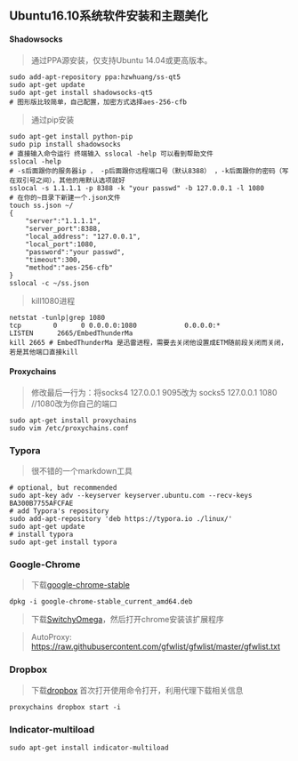 ## Ubuntu16.10系统软件安装和主题美化

#### Shadowsocks

> 通过PPA源安装，仅支持Ubuntu 14.04或更高版本。

```shell
sudo add-apt-repository ppa:hzwhuang/ss-qt5
sudo apt-get update
sudo apt-get install shadowsocks-qt5
# 图形版比较简单，自己配置，加密方式选择aes-256-cfb
```

> 通过pip安装

```shell
sudo apt-get install python-pip
sudo pip install shadowsocks
# 直接输入命令运行 终端输入 sslocal -help 可以看到帮助文件
sslocal -help
# -s后面跟你的服务器ip ， -p后面跟你远程端口号（默认8388） ，-k后面跟你的密码（写在双引号之间），其他的用默认选项就好
sslocal -s 1.1.1.1 -p 8388 -k "your passwd" -b 127.0.0.1 -l 1080 
# 在你的~目录下新建一个.json文件
touch ss.json ~/
{
    "server":"1.1.1.1",
    "server_port":8388,
    "local_address": "127.0.0.1",
    "local_port":1080,
    "password":"your passwd",
    "timeout":300,
    "method":"aes-256-cfb"
}
sslocal -c ~/ss.json
```

> kill1080进程

```shell
netstat -tunlp|grep 1080
tcp        0      0 0.0.0.0:1080            0.0.0.0:*               LISTEN      2665/EmbedThunderMa
kill 2665 # EmbedThunderMa 是迅雷进程，需要去关闭他设置成ETM随前段关闭而关闭，若是其他端口直接kill
```



#### Proxychains

> 修改最后一行为：将socks4 127.0.0.1 9095改为 socks5  127.0.0.1 1080 //1080改为你自己的端口

```shell
sudo apt-get install proxychains
sudo vim /etc/proxychains.conf 
```

### Typora

> 很不错的一个markdown工具

```shell
# optional, but recommended
sudo apt-key adv --keyserver keyserver.ubuntu.com --recv-keys BA300B7755AFCFAE
# add Typora's repository
sudo add-apt-repository 'deb https://typora.io ./linux/'
sudo apt-get update
# install typora
sudo apt-get install typora
```

### Google-Chrome

> 下载[google-chrome-stable](http://www.ubuntuchrome.com/downubuntuchrome) 

```shell
dpkg -i google-chrome-stable_current_amd64.deb
```

> 下载[SwitchyOmega](https://github.com/FelisCatus/SwitchyOmega/releases)，然后打开chrome安装该扩展程序

> AutoProxy: https://raw.githubusercontent.com/gfwlist/gfwlist/master/gfwlist.txt

### Dropbox

> 下载[dropbox](https://www.dropbox.com) 首次打开使用命令打开，利用代理下载相关信息

```shell
proxychains dropbox start -i
```

### Indicator-multiload

```shell
sudo apt-get install indicator-multiload
```

